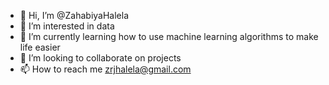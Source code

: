- 👋 Hi, I’m @ZahabiyaHalela 
- 👀 I’m interested in data 
- 🌱 I’m currently learning how to use machine learning algorithms to make life easier 
- 💞️ I’m looking to collaborate on projects
- 📫 How to reach me zrjhalela@gmail.com

<!---
ZahabiyaHalela/ZahabiyaHalela is a ✨ special ✨ repository because its `README.md` (this file) appears on your GitHub profile.
You can click the Preview link to take a look at your changes.
--->
